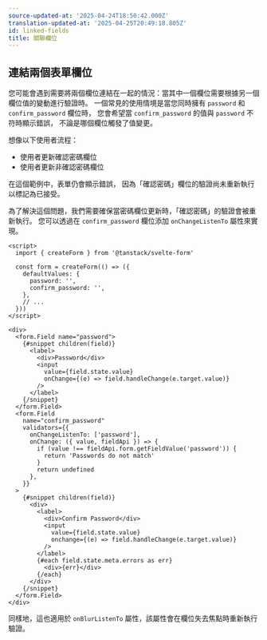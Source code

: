 ```yaml
---
source-updated-at: '2025-04-24T18:50:42.000Z'
translation-updated-at: '2025-04-25T20:49:18.805Z'
id: linked-fields
title: 關聯欄位
---
```

## 連結兩個表單欄位

您可能會遇到需要將兩個欄位連結在一起的情況：當其中一個欄位需要根據另一個欄位值的變動進行驗證時。
一個常見的使用情境是當您同時擁有 `password` 和 `confirm_password` 欄位時，
您會希望當 `confirm_password` 的值與 `password` 不符時顯示錯誤，
不論是哪個欄位觸發了值變更。

想像以下使用者流程：

- 使用者更新確認密碼欄位
- 使用者更新非確認密碼欄位

在這個範例中，表單仍會顯示錯誤，
因為「確認密碼」欄位的驗證尚未重新執行以標記為已接受。

為了解決這個問題，我們需要確保當密碼欄位更新時，「確認密碼」的驗證會被重新執行。
您可以透過在 `confirm_password` 欄位添加 `onChangeListenTo` 屬性來實現。

```svelte
<script>
  import { createForm } from '@tanstack/svelte-form'

  const form = createForm(() => ({
    defaultValues: {
      password: '',
      confirm_password: '',
    },
    // ...
  }))
</script>

<div>
  <form.Field name="password">
    {#snippet children(field)}
      <label>
        <div>Password</div>
        <input
          value={field.state.value}
          onChange={(e) => field.handleChange(e.target.value)}
        />
      </label>
    {/snippet}
  </form.Field>
  <form.Field
    name="confirm_password"
    validators={{
      onChangeListenTo: ['password'],
      onChange: ({ value, fieldApi }) => {
        if (value !== fieldApi.form.getFieldValue('password')) {
          return 'Passwords do not match'
        }
        return undefined
      },
    }}
  >
    {#snippet children(field)}
      <div>
        <label>
          <div>Confirm Password</div>
          <input
            value={field.state.value}
            onchange={(e) => field.handleChange(e.target.value)}
          />
        </label>
        {#each field.state.meta.errors as err}
          <div>{err}</div>
        {/each}
      </div>
    {/snippet}
  </form.Field>
</div>
```

同樣地，這也適用於 `onBlurListenTo` 屬性，該屬性會在欄位失去焦點時重新執行驗證。
